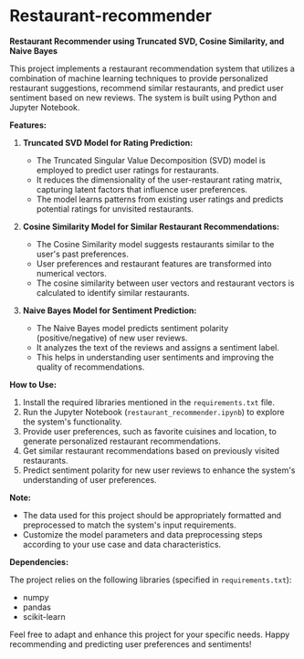 # Restaurant-recommender

**Restaurant Recommender using Truncated SVD, Cosine Similarity, and Naive Bayes**

This project implements a restaurant recommendation system that utilizes a combination of machine learning techniques to provide personalized restaurant suggestions, recommend similar restaurants, and predict user sentiment based on new reviews. The system is built using Python and Jupyter Notebook.

**Features:**

1. **Truncated SVD Model for Rating Prediction:**
   - The Truncated Singular Value Decomposition (SVD) model is employed to predict user ratings for restaurants.
   - It reduces the dimensionality of the user-restaurant rating matrix, capturing latent factors that influence user preferences.
   - The model learns patterns from existing user ratings and predicts potential ratings for unvisited restaurants.

2. **Cosine Similarity Model for Similar Restaurant Recommendations:**
   - The Cosine Similarity model suggests restaurants similar to the user's past preferences.
   - User preferences and restaurant features are transformed into numerical vectors.
   - The cosine similarity between user vectors and restaurant vectors is calculated to identify similar restaurants.

3. **Naive Bayes Model for Sentiment Prediction:**
   - The Naive Bayes model predicts sentiment polarity (positive/negative) of new user reviews.
   - It analyzes the text of the reviews and assigns a sentiment label.
   - This helps in understanding user sentiments and improving the quality of recommendations.

**How to Use:**

1. Install the required libraries mentioned in the `requirements.txt` file.
2. Run the Jupyter Notebook (`restaurant_recommender.ipynb`) to explore the system's functionality.
3. Provide user preferences, such as favorite cuisines and location, to generate personalized restaurant recommendations.
4. Get similar restaurant recommendations based on previously visited restaurants.
5. Predict sentiment polarity for new user reviews to enhance the system's understanding of user preferences.

**Note:**
- The data used for this project should be appropriately formatted and preprocessed to match the system's input requirements.
- Customize the model parameters and data preprocessing steps according to your use case and data characteristics.

**Dependencies:**

The project relies on the following libraries (specified in `requirements.txt`):
- numpy
- pandas
- scikit-learn

Feel free to adapt and enhance this project for your specific needs. Happy recommending and predicting user preferences and sentiments!
